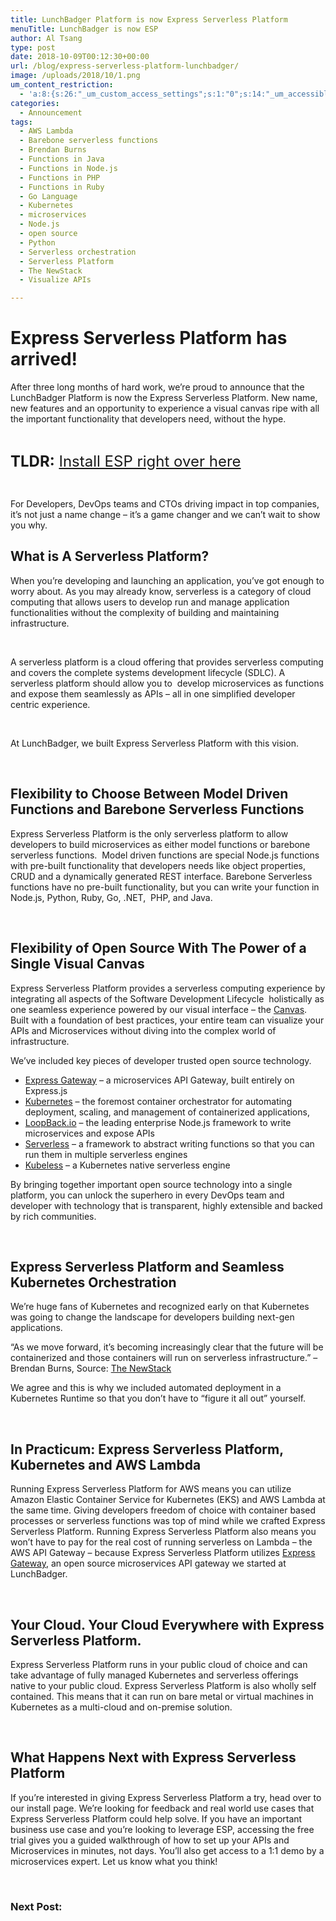 ```yaml
---
title: LunchBadger Platform is now Express Serverless Platform
menuTitle: LunchBadger is now ESP
author: Al Tsang
type: post
date: 2018-10-09T00:12:30+00:00
url: /blog/express-serverless-platform-lunchbadger/
image: /uploads/2018/10/1.png
um_content_restriction:
  - 'a:8:{s:26:"_um_custom_access_settings";s:1:"0";s:14:"_um_accessible";s:1:"0";s:19:"_um_noaccess_action";s:1:"0";s:30:"_um_restrict_by_custom_message";s:1:"0";s:27:"_um_restrict_custom_message";s:0:"";s:19:"_um_access_redirect";s:1:"0";s:23:"_um_access_redirect_url";s:0:"";s:28:"_um_access_hide_from_queries";s:1:"0";}'
categories:
  - Announcement
tags:
  - AWS Lambda
  - Barebone serverless functions
  - Brendan Burns
  - Functions in Java
  - Functions in Node.js
  - Functions in PHP
  - Functions in Ruby
  - Go Language
  - Kubernetes
  - microservices
  - Node.js
  - open source
  - Python
  - Serverless orchestration
  - Serverless Platform
  - The NewStack
  - Visualize APIs

---
```

# Express Serverless Platform has arrived!

After three long months of hard work, we&#8217;re proud to announce that the LunchBadger Platform is now the Express Serverless Platform. New name, new features and an opportunity to experience a visual canvas ripe with all the important functionality that developers need, without the hype.

&nbsp;

<span style="font-size: 18pt;"><strong>TLDR:</strong> <a href="/install">Install ESP right over here</a></span>

&nbsp;

For Developers, DevOps teams and CTOs driving impact in top companies, it&#8217;s not just a name change &#8211; it&#8217;s a game changer and we can&#8217;t wait to show you why.

## What is A Serverless Platform?

When you&#8217;re developing and launching an application, you&#8217;ve got enough to worry about. As you may already know, serverless is a category of cloud computing that allows users to develop run and manage application functionalities without the complexity of building and maintaining infrastructure.

&nbsp;

A serverless platform is a cloud offering that provides serverless computing and covers the complete systems development lifecycle (SDLC). A serverless platform should allow you to  develop microservices as functions and expose them seamlessly as APIs &#8211; all in one simplified developer centric experience.

&nbsp;

At LunchBadger, we built Express Serverless Platform with this vision.

&nbsp;

## Flexibility to Choose Between Model Driven Functions and Barebone Serverless Functions

Express Serverless Platform is the only serverless platform to allow developers to build microservices as either model functions or barebone serverless functions.  Model driven functions are special Node.js functions with pre-built functionality that developers needs like object properties, CRUD and a dynamically generated REST interface. Barebone Serverless functions have no pre-built functionality, but you can write your function in Node.js, Python, Ruby, Go, .NET,  PHP, and Java.

&nbsp;

## Flexibility of Open Source With The Power of a Single Visual Canvas

Express Serverless Platform provides a serverless computing experience by integrating all aspects of the Software Development Lifecycle  holistically as one seamless experience powered by our visual interface &#8211; the [Canvas][2]. Built with a foundation of best practices, your entire team can visualize your APIs and Microservices without diving into the complex world of infrastructure.

We&#8217;ve included key pieces of developer trusted open source technology.

  * [Express Gateway][3] &#8211; a microservices API Gateway, built entirely on Express.js
  * [Kubernetes][4] &#8211; the foremost container orchestrator for automating deployment, scaling, and management of containerized applications,
  * [LoopBack.io][5] &#8211; the leading enterprise Node.js framework to write microservices and expose APIs
  * [Serverless][6] &#8211; a framework to abstract writing functions so that you can run them in multiple serverless engines
  * [Kubeless][7] &#8211; a Kubernetes native serverless engine

By bringing together important open source technology into a single platform, you can unlock the superhero in every DevOps team and developer with technology that is transparent, highly extensible and backed by rich communities.

&nbsp;

## Express Serverless Platform and Seamless Kubernetes Orchestration

We&#8217;re huge fans of Kubernetes and recognized early on that Kubernetes was going to change the landscape for developers building next-gen applications.

&#8220;As we move forward, it’s becoming increasingly clear that the future will be containerized and those containers will run on serverless infrastructure.&#8221; &#8211; Brendan Burns, Source: [The NewStack][8]

We agree and this is why we included automated deployment in a Kubernetes Runtime so that you don&#8217;t have to &#8220;figure it all out&#8221; yourself.

&nbsp;

## In Practicum: Express Serverless Platform, Kubernetes and AWS Lambda

Running Express Serverless Platform for AWS means you can utilize Amazon Elastic Container Service for Kubernetes (EKS) and AWS Lambda at the same time. Giving developers freedom of choice with container based processes or serverless functions was top of mind while we crafted Express Serverless Platform. Running Express Serverless Platform also means you won&#8217;t have to pay for the real cost of running serverless on Lambda &#8211; the AWS API Gateway &#8211; because Express Serverless Platform utilizes [Express Gateway][9], an open source microservices API gateway we started at LunchBadger.

&nbsp;

## Your Cloud. Your Cloud Everywhere with Express Serverless Platform.

Express Serverless Platform runs in your public cloud of choice and can take advantage of fully managed Kubernetes and serverless offerings native to your public cloud. Express Serverless Platform is also wholly self contained. This means that it can run on bare metal or virtual machines in Kubernetes as a multi-cloud and on-premise solution.

&nbsp;

## What Happens Next with Express Serverless Platform

If you&#8217;re interested in giving Express Serverless Platform a try, head over to our install page. We&#8217;re looking for feedback and real world use cases that Express Serverless Platform could help solve. If you have an important business use case and you&#8217;re looking to leverage ESP, accessing the free trial gives you a guided walkthrough of how to set up your APIs and Microservices in minutes, not days. You&#8217;ll also get access to a 1:1 demo by a microservices expert. Let us know what you think!

&nbsp;

### Next Post:

 [1]: https://www.lunchbadger.com/express-serverless-platform/?utm_source=blog_announcement&utm_medium=blog&utm_campaign=2018-08-trial-launch&utm_content=link
 [2]: http://docs.lunchbadger.com/basics/canvas/
 [3]: https://express-gateway.io
 [4]: http://kubernetes.io
 [5]: https://loopback.io
 [6]: http://serverless.io
 [7]: http://kubeless.io
 [8]: https://thenewstack.io/the-future-of-kubernetes-is-serverless/
 [9]: https://www.express-gateway.io
 [10]: https://www.lunchbadger.com/14-day-trial-registration/?utm_source=blog_announcement&utm_medium=blog&utm_campaign=2018-08-trial-launch&utm_content=link